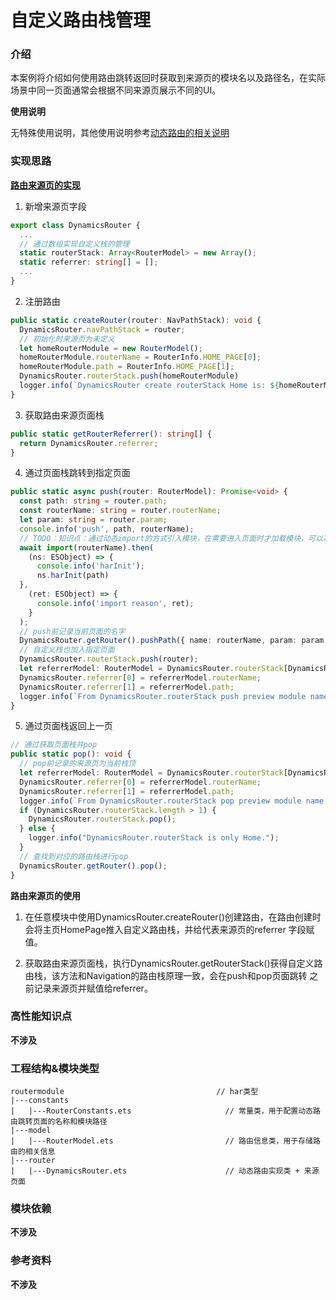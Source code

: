 # 自定义路由栈管理

### 介绍

本案例将介绍如何使用路由跳转返回时获取到来源页的模块名以及路径名，在实际场景中同一页面通常会根据不同来源页展示不同的UI。

**使用说明**

无特殊使用说明，其他使用说明参考[动态路由的相关说明](./README.md)

### 实现思路

**[路由来源页的实现](./src/main/ets/router/DynamicsRouter.ets)**

1. 新增来源页字段

```typescript
export class DynamicsRouter {
  ...
  // 通过数组实现自定义栈的管理
  static routerStack: Array<RouterModel> = new Array();
  static referrer: string[] = [];
  ...
}
```

2. 注册路由

```typescript
public static createRouter(router: NavPathStack): void {
  DynamicsRouter.navPathStack = router;
  // 初始化时来源页为未定义
  let homeRouterModule = new RouterModel();
  homeRouterModule.routerName = RouterInfo.HOME_PAGE[0];
  homeRouterModule.path = RouterInfo.HOME_PAGE[1];
  DynamicsRouter.routerStack.push(homeRouterModule)
  logger.info(`DynamicsRouter create routerStack Home is: ${homeRouterModule.routerName} + ${homeRouterModule.path}`);
}
```

3. 获取路由来源页面栈

```typescript
public static getRouterReferrer(): string[] {
  return DynamicsRouter.referrer;
}
```


4. 通过页面栈跳转到指定页面

```typescript
public static async push(router: RouterModel): Promise<void> {
  const path: string = router.path;
  const routerName: string = router.routerName;
  let param: string = router.param;
  console.info('push', path, routerName);
  // TODO：知识点：通过动态import的方式引入模块，在需要进入页面时才加载模块，可以减少主页面的初始化时间及占用的内存
  await import(routerName).then(
    (ns: ESObject) => {
      console.info('harInit');
      ns.harInit(path) 
  },
    (ret: ESObject) => {
      console.info('import reason', ret);
    }
  );
  // push前记录当前页面的名字
  DynamicsRouter.getRouter().pushPath({ name: routerName, param: param });
  // 自定义栈也加入指定页面
  DynamicsRouter.routerStack.push(router);
  let referrerModel: RouterModel = DynamicsRouter.routerStack[DynamicsRouter.routerStack.length - 2];
  DynamicsRouter.referrer[0] = referrerModel.routerName;
  DynamicsRouter.referrer[1] = referrerModel.path;
  logger.info(`From DynamicsRouter.routerStack push preview module name is + ${DynamicsRouter.referrer[0]}, path is ${DynamicsRouter.referrer[1]}`);
}
```
5. 通过页面栈返回上一页

```typescript
// 通过获取页面栈并pop
public static pop(): void {
  // pop前记录的来源页为当前栈顶
  let referrerModel: RouterModel = DynamicsRouter.routerStack[DynamicsRouter.routerStack.length - 1];
  DynamicsRouter.referrer[0] = referrerModel.routerName;
  DynamicsRouter.referrer[1] = referrerModel.path;
  logger.info(`From DynamicsRouter.routerStack pop preview module name is + ${DynamicsRouter.referrer[0]}, path is ${DynamicsRouter.referrer[1]}`);
  if (DynamicsRouter.routerStack.length > 1) {
    DynamicsRouter.routerStack.pop();
  } else {
    logger.info("DynamicsRouter.routerStack is only Home.");
  }
  // 查找到对应的路由栈进行pop
  DynamicsRouter.getRouter().pop();
}

```
**路由来源页的使用**

1. 在任意模块中使用DynamicsRouter.createRouter()创建路由，在路由创建时会将主页HomePage推入自定义路由栈，并给代表来源页的referrer
字段赋值。

2. 获取路由来源页面栈，执行DynamicsRouter.getRouterStack()获得自定义路由栈，该方法和Navigation的路由栈原理一致，会在push和pop页面跳转
之前记录来源页并赋值给referrer。

### 高性能知识点

**不涉及**

### 工程结构&模块类型

   ```
   routermodule                                  // har类型
   |---constants
   |   |---RouterConstants.ets                     // 常量类，用于配置动态路由跳转页面的名称和模块路径
   |---model
   |   |---RouterModel.ets                         // 路由信息类，用于存储路由的相关信息
   |---router
   |   |---DynamicsRouter.ets                      // 动态路由实现类 + 来源页面
   ```

### 模块依赖

**不涉及**

### 参考资料

**不涉及**